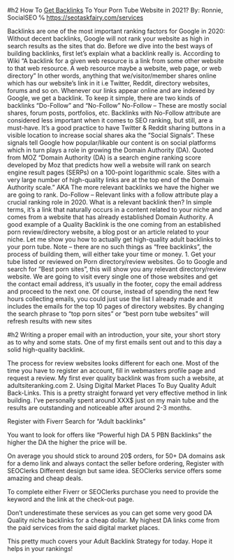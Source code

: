 #h2 How To [Get Backlinks](https://seotaskfairy.com/services) To Your Porn Tube Website in 2021? By: Ronnie, SocialSEO ℅ https://seotaskfairy.com/services

Backlinks are one of the most important ranking factors for Google in 2020: Without decent backlinks, Google will not rank your website as high in search results as the sites that do. Before we dive into the best ways of building backlinks, first let’s explain what a backlink really is. According to Wiki “A backlink for a given web resource is a link from some other website to that web resource. A web resource maybe a website, web page, or web directory” In other words, anything that we/visitor/member shares online which has our website’s link in it i.e Twitter, Reddit, directory websites, forums and so on. Whenever our links appear online and are indexed by Google, we get a backlink. To keep it simple, there are two kinds of backlinks “Do-Follow” and “No-Follow” No-Follow – These are mostly social shares, forum posts, portfolios, etc. Backlinks with No-Follow attribute are considered less important when it comes to SEO ranking, but still, are a must-have. It’s a good practice to have Twitter & Reddit sharing buttons in a visible location to increase social shares aka the ”Social Signals”. These signals tell Google how popular/likable our content is on social platforms which in turn plays a role in growing the Domain Authority (DA). Quoted from MOZ “Domain Authority (DA) is a search engine ranking score developed by Moz that predicts how well a website will rank on search engine result pages (SERPs) on a 100-point logarithmic scale. Sites with a very large number of high-quality links are at the top end of the Domain Authority scale.” AKA The more relevant backlinks we have the higher we are going to rank. Do-Follow – Relevant links with a follow attribute play a crucial ranking role in 2020. What is a relevant backlink then? In simple terms, it’s a link that naturally occurs in a content related to your niche and comes from a website that has already established Domain Authority. A good example of a Quality Backlink is the one coming from an established porn review/directory website, a blog post or an article related to your niche. Let me show you how to actually get high-quality adult backlinks to your porn tube. Note – there are no such things as “free backlinks”, the process of building them, will either take your time or money. 1. Get your tube listed or reviewed on Porn directory/review websites. Go to Google and search for ”Best porn sites”, this will show you any relevant directory/review website. We are going to visit every single one of those websites and get the contact email address, it’s usually in the footer, copy the email address and proceed to the next one. Of course, instead of spending the next few hours collecting emails, you could just use the list I already made and it includes the emails for the top 10 pages of directory websites. By changing the search phrase to “top porn sites” or “best porn tube websites” will refresh results with new sites

#h2 Writing a proper email with an introduction, your site, your short story as to why and some stats. One of my first emails sent out and to this day a solid high-quality backlink.

The process for review websites looks different for each one. Most of the time you have to register an account, fill in webmasters profile page and request a review. My first ever quality backlink was from such a website, at adultsiteranking.com 2. Using Digital Market Places To Buy Quality Adult Back-Links. This is a pretty straight forward yet very effective method in link building. I’ve personally spent around XXX\$ just on my main tube and the results are outstanding and noticeable after around 2-3 months.

Register with Fiverr Search for “Adult backlinks”

You want to look for offers like “Powerful high DA 5 PBN Backlinks” the higher the DA the higher the price will be.

On average you should stick to around 20\$ orders, for 50+ DA domains ask for a demo link and always contact the seller before ordering, Register with SEOClerks Different design but same idea. SEOClerks service offers some amazing and cheap deals.

To complete either Fiverr or SEOClerks purchase you need to provide the keyword and the link at the check-out page.

Don’t underestimate these services as you can get some very good DA Quality niche backlinks for a cheap dollar. My highest DA links come from the paid services from the said digital market places.

This pretty much covers your Adult Backlink Strategy for today. Hope it helps in your rankings!
